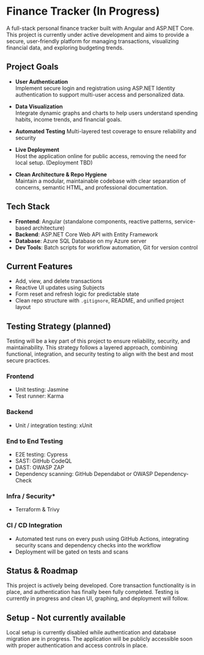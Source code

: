 # Finance Tracker (In Progress)

A full-stack personal finance tracker built with Angular and ASP.NET Core. This project is currently under active development and aims to provide a secure, user-friendly platform for managing transactions, visualizing financial data, and exploring budgeting trends.

## Project Goals

- **User Authentication**  
  Implement secure login and registration using ASP.NET Identity authentication to support multi-user access and personalized data.

- **Data Visualization**  
  Integrate dynamic graphs and charts to help users understand spending habits, income trends, and financial goals.

- **Automated Testing**
  Multi-layered test coverage to ensure reliability and security
  
- **Live Deployment**  
  Host the application online for public access, removing the need for local setup. (Deployment TBD)

- **Clean Architecture & Repo Hygiene**  
  Maintain a modular, maintainable codebase with clear separation of concerns, semantic HTML, and professional documentation.

## Tech Stack

- **Frontend**: Angular (standalone components, reactive patterns, service-based architecture)
- **Backend**: ASP.NET Core Web API with Entity Framework
- **Database**: Azure SQL Database on my Azure server
- **Dev Tools**: Batch scripts for workflow automation, Git for version control

## Current Features

- Add, view, and delete transactions
- Reactive UI updates using Subjects
- Form reset and refresh logic for predictable state
- Clean repo structure with `.gitignore`, README, and unified project layout

## Testing Strategy (planned)

Testing will be a key part of this project to ensure reliability, security, and maintainability. This strategy follows a layered approach, combining functional, integration, and security testing to align with the best and most secure practices.
### **Frontend**
- Unit testing: Jasmine
- Test runner: Karma
### **Backend**
- Unit / integration testing: xUnit
### **End to End Testing**
- E2E testing: Cypress
- SAST: GitHub CodeQL
- DAST: OWASP ZAP
- Dependency scanning: GitHub Dependabot or OWASP Dependency-Check
### **Infra / Security***
- Terraform & Trivy 
### **CI / CD Integration**
  - Automated test runs on every push using GitHub Actions, integrating security scans and dependency checks into the workflow
  - Deployment will be gated on tests and scans

## Status & Roadmap

This project is actively being developed. Core transaction functionality is in place, and authentication has finally been fully completed. Testing is currently in progress and clean UI, graphing, and deployment will follow.

## Setup - Not currently available

Local setup is currently disabled while authentication and database migration are in progress. The application will be publicly accessible soon with proper authentication and access controls in place.
